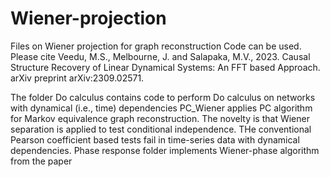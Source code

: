 # Wiener-projection
Files on Wiener projection for graph reconstruction
Code can be used. Please cite Veedu, M.S., Melbourne, J. and Salapaka, M.V., 2023. Causal Structure Recovery of Linear Dynamical Systems: An FFT based Approach. arXiv preprint arXiv:2309.02571.


The folder Do calculus contains code to perform Do calculus on networks with dynamical (i.e., time) dependencies
PC_Wiener applies PC algorithm for Markov equivalence graph reconstruction. The novelty is that Wiener separation is applied to test conditional independence. THe conventional Pearson coefficient based tests fail in time-series data with dynamical dependencies.
Phase response folder implements Wiener-phase algorithm from the paper
